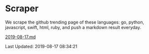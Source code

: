 # Scraper

We scrape the github trending page of these languages: go, python, javascript, swift, html, ruby, and push a markdown result everyday.

[2019-08-17.md](https://github.com/henson/Scraper/blob/master/2019-08-17.md)

Last Updated: 2019-08-17 08:34:21